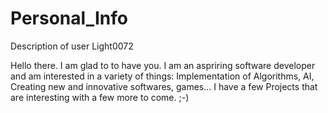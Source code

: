 # Personal_Info
Description of user Light0072


Hello there. I am glad to to have you. I am an aspriring software developer and am interested in a variety of things: Implementation of Algorithms, AI, Creating new and innovative softwares, games... I have a few Projects that are interesting with a few more to come. ;-)
